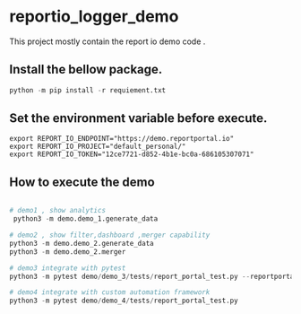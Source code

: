 # reportio_logger_demo

This project mostly contain the report io demo code .



## Install the bellow package.

```python
python -m pip install -r requiement.txt 
```


## Set the environment variable before execute.  
```shell
export REPORT_IO_ENDPOINT="https://demo.reportportal.io"
export REPORT_IO_PROJECT="default_personal/"
export REPORT_IO_TOKEN="12ce7721-d852-4b1e-bc0a-686105307071"
```


## How to execute the demo 
```python

# demo1 , show analytics
 python3 -m demo.demo_1.generate_data 

# demo2 , show filter,dashboard ,merger capability 
python3 -m demo.demo_2.generate_data
python3 -m demo.demo_2.merger

# demo3 integrate with pytest
python3 -m pytest demo/demo_3/tests/report_portal_test.py --reportportal

# demo4 integrate with custom automation framework
python3 -m pytest demo/demo_4/tests/report_portal_test.py 


```


